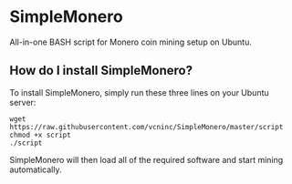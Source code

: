 # SimpleMonero
All-in-one BASH script for Monero coin mining setup on Ubuntu.

How do I install SimpleMonero?
------------------------------

To install SimpleMonero, simply run these three lines on your Ubuntu server:

    wget https://raw.githubusercontent.com/vcninc/SimpleMonero/master/script
    chmod +x script
    ./script
    
SimpleMonero will then load all of the required software and start mining automatically. 
